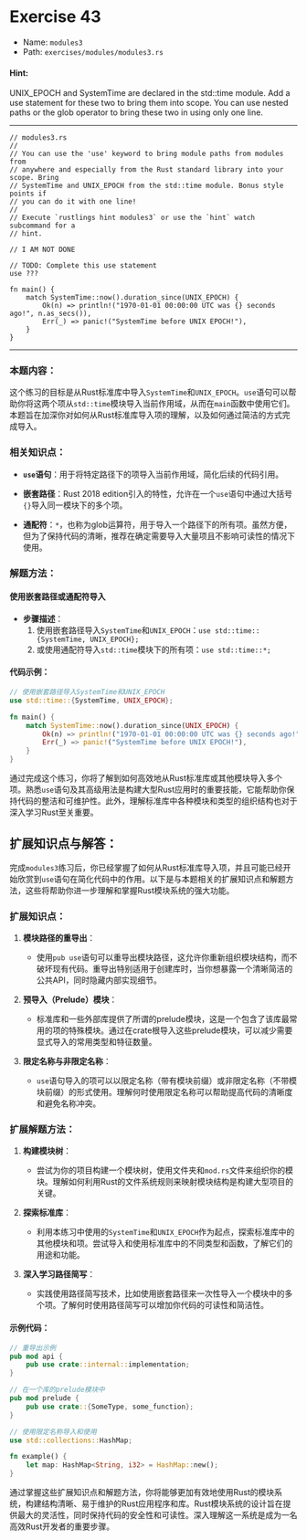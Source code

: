 # Exercise 43

- Name: ```modules3```
- Path: ```exercises/modules/modules3.rs```
#### Hint: 

UNIX_EPOCH and SystemTime are declared in the std::time module. Add a use statement
for these two to bring them into scope. You can use nested paths or the glob
operator to bring these two in using only one line.


---



```rust,editable
// modules3.rs
//
// You can use the 'use' keyword to bring module paths from modules from
// anywhere and especially from the Rust standard library into your scope. Bring
// SystemTime and UNIX_EPOCH from the std::time module. Bonus style points if
// you can do it with one line!
//
// Execute `rustlings hint modules3` or use the `hint` watch subcommand for a
// hint.

// I AM NOT DONE

// TODO: Complete this use statement
use ???

fn main() {
    match SystemTime::now().duration_since(UNIX_EPOCH) {
        Ok(n) => println!("1970-01-01 00:00:00 UTC was {} seconds ago!", n.as_secs()),
        Err(_) => panic!("SystemTime before UNIX EPOCH!"),
    }
}

```

---

### 本题内容：

这个练习的目标是从Rust标准库中导入`SystemTime`和`UNIX_EPOCH`。`use`语句可以帮助你将这两个项从`std::time`模块导入当前作用域，从而在`main`函数中使用它们。本题旨在加深你对如何从Rust标准库导入项的理解，以及如何通过简洁的方式完成导入。

### 相关知识点：

- **`use`语句**：用于将特定路径下的项导入当前作用域，简化后续的代码引用。

- **嵌套路径**：Rust 2018 edition引入的特性，允许在一个`use`语句中通过大括号`{}`导入同一模块下的多个项。

- **通配符**：`*`，也称为glob运算符，用于导入一个路径下的所有项。虽然方便，但为了保持代码的清晰，推荐在确定需要导入大量项且不影响可读性的情况下使用。

### 解题方法：

#### 使用嵌套路径或通配符导入
- **步骤描述**：
  1. 使用嵌套路径导入`SystemTime`和`UNIX_EPOCH`：`use std::time::{SystemTime, UNIX_EPOCH};`
  2. 或使用通配符导入`std::time`模块下的所有项：`use std::time::*;`

#### 代码示例：

```rust
// 使用嵌套路径导入SystemTime和UNIX_EPOCH
use std::time::{SystemTime, UNIX_EPOCH};

fn main() {
    match SystemTime::now().duration_since(UNIX_EPOCH) {
        Ok(n) => println!("1970-01-01 00:00:00 UTC was {} seconds ago!", n.as_secs()),
        Err(_) => panic!("SystemTime before UNIX EPOCH!"),
    }
}
```

通过完成这个练习，你将了解到如何高效地从Rust标准库或其他模块导入多个项。熟悉`use`语句及其高级用法是构建大型Rust应用时的重要技能，它能帮助你保持代码的整洁和可维护性。此外，理解标准库中各种模块和类型的组织结构也对于深入学习Rust至关重要。

## 扩展知识点与解答：

完成`modules3`练习后，你已经掌握了如何从Rust标准库导入项，并且可能已经开始欣赏到`use`语句在简化代码中的作用。以下是与本题相关的扩展知识点和解题方法，这些将帮助你进一步理解和掌握Rust模块系统的强大功能。

### 扩展知识点：

1. **模块路径的重导出**：
   - 使用`pub use`语句可以重导出模块路径，这允许你重新组织模块结构，而不破坏现有代码。重导出特别适用于创建库时，当你想暴露一个清晰简洁的公共API，同时隐藏内部实现细节。

2. **预导入（Prelude）模块**：
   - 标准库和一些外部库提供了所谓的prelude模块，这是一个包含了该库最常用的项的特殊模块。通过在crate根导入这些prelude模块，可以减少需要显式导入的常用类型和特征数量。

3. **限定名称与非限定名称**：
   - `use`语句导入的项可以以限定名称（带有模块前缀）或非限定名称（不带模块前缀）的形式使用。理解何时使用限定名称可以帮助提高代码的清晰度和避免名称冲突。

### 扩展解题方法：

1. **构建模块树**：
   - 尝试为你的项目构建一个模块树，使用文件夹和`mod.rs`文件来组织你的模块。理解如何利用Rust的文件系统规则来映射模块结构是构建大型项目的关键。

2. **探索标准库**：
   - 利用本练习中使用的`SystemTime`和`UNIX_EPOCH`作为起点，探索标准库中的其他模块和项。尝试导入和使用标准库中的不同类型和函数，了解它们的用途和功能。

3. **深入学习路径简写**：
   - 实践使用路径简写技术，比如使用嵌套路径来一次性导入一个模块中的多个项。了解何时使用路径简写可以增加你代码的可读性和简洁性。

#### 示例代码：

```rust
// 重导出示例
pub mod api {
    pub use crate::internal::implementation;
}

// 在一个库的prelude模块中
pub mod prelude {
    pub use crate::{SomeType, some_function};
}

// 使用限定名称导入和使用
use std::collections::HashMap;

fn example() {
    let map: HashMap<String, i32> = HashMap::new();
}
```

通过掌握这些扩展知识点和解题方法，你将能够更加有效地使用Rust的模块系统，构建结构清晰、易于维护的Rust应用程序和库。Rust模块系统的设计旨在提供最大的灵活性，同时保持代码的安全性和可读性。深入理解这一系统是成为一名高效Rust开发者的重要步骤。
